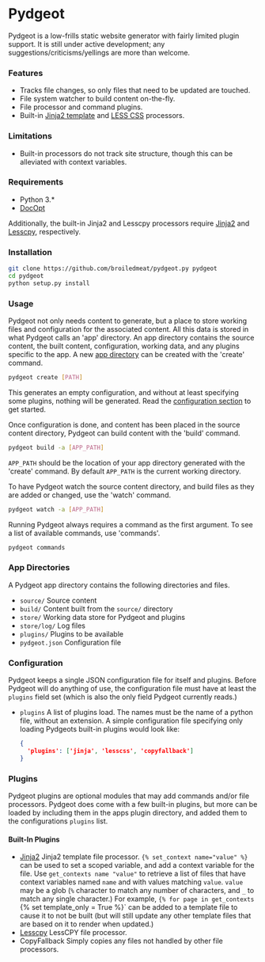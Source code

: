 # Pydgeot
Pydgeot is a low-frills static website generator with fairly limited plugin support. It is still under active
development; any suggestions/criticisms/yellings are more than welcome.

### Features
- Tracks file changes, so only files that need to be updated are touched.
- File system watcher to build content on-the-fly.
- File processor and command plugins.
- Built-in [Jinja2 template](http://jinja.pocoo.org/docs/) and [LESS CSS](http://lesscss.org/) processors.

### Limitations
- Built-in processors do not track site structure, though this can be alleviated with context variables.

### Requirements
- Python 3.*
- [DocOpt](https://github.com/docopt/docopt)

Additionally, the built-in Jinja2 and Lesscpy processors require [Jinja2](https://github.com/mitsuhiko/jinja2) and
[Lesscpy](https://github.com/robotis/Lesscpy), respectively.

### Installation
```bash
git clone https://github.com/broiledmeat/pydgeot.py pydgeot
cd pydgeot
python setup.py install
```

### Usage
Pydgeot not only needs content to generate, but a place to store working files and configuration for the associated
content. All this data is stored in what Pydgeot calls an 'app' directory. An app directory contains the source content,
the built content, configuration, working data, and any plugins specific to the app. A new
[app directory](#_app_directories) can be created with the 'create' command.

```bash
pydgeot create [PATH]
```

This generates an empty configuration, and without at least specifying some plugins, nothing will be generated. Read the
[configuration section](#_configuration) to get started.

Once configuration is done, and content has been placed in the source content directory, Pydgeot can build content with
the 'build' command.
```bash
pydgeot build -a [APP_PATH]
```
`APP_PATH` should be the location of your app directory generated with the 'create' command. By default `APP_PATH` is
the current working directory.

To have Pydgeot watch the source content directory, and build files as they are added or changed, use the 'watch'
command.
```bash
pydgeot watch -a [APP_PATH]
```

Running Pydgeot always requires a command as the first argument. To see a list of available commands, use 'commands'.
```bash
pydgeot commands
```

### App Directories<a id="_app_directories"></a>
A Pydgeot app directory contains the following directories and files.

- `source/` Source content
- `build/` Content built from the `source/` directory
- `store/` Working data store for Pydgeot and plugins
- `store/log/` Log files
- `plugins/` Plugins to be available
- `pydgeot.json` Configuration file

### Configuration<a id="_configuration"></a>
Pydgeot keeps a single JSON configuration file for itself and plugins. Before Pydgeot will do anything of use, the
configuration file must have at least the `plugins` field set (which is also the only field Pydgeot currently reads.)

- `plugins`
  A list of plugins load. The names must be the name of a python file, without an extension. A simple configuration
  file specifying only loading Pydgeots built-in plugins would look like:

  ```json
  {
    'plugins': ['jinja', 'lesscss', 'copyfallback']
  }
  ```

### Plugins
Pydgeot plugins are optional modules that may add commands and/or file processors. Pydgeot does come with a few built-in
plugins, but more can be loaded by including them in the apps plugin directory, and added them to the configurations
`plugins` list.

#### Built-In Plugins
- [Jinja2](https://github.com/mitsuhiko/jinja2)
  Jinja2 template file processor. `{% set_context name="value" %}` can be used to set a scoped variable, and add a
  context variable for the file. Use `get_contexts name "value"` to retrieve a list of files that have context variables
  named `name` and with values matching `value`. `value` may be a glob (`%` character to match any number of characters,
  and `_` to match any single character.) For example, `{% for page in get_contexts
  `{% set template_only = True %}` can be added to a template file to cause it to not be built (but will still update
  any other template files that are based on it to render when updated.)
- [Lesscpy](https://github.com/robotis/Lesscpy)
  LessCPY file processor.
- CopyFallback
  Simply copies any files not handled by other file processors.
